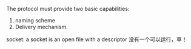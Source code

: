 The protocol must provide two basic capabilities:
1. naming scheme
2. Delivery mechanism.


socket:
a socket is an open file with a descriptor
没有一个可以运行，草！
